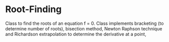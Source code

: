 # Root-Finding
Class to find the roots of an equation f = 0. Class implements bracketing (to determine number of roots), bisection method, Newton Raphson technique and Richardson extrapolation to determine the derivative at a point, 
